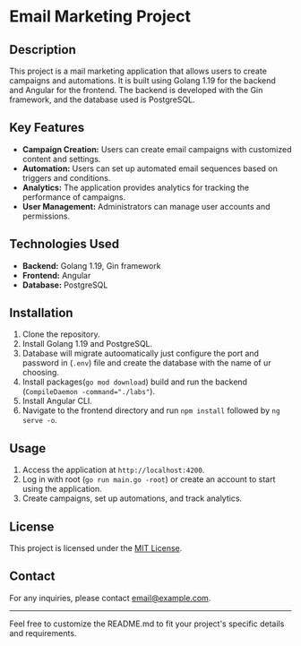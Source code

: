 # Email Marketing Project


## Description

This project is a mail marketing application that allows users to create campaigns and automations. It is built using Golang 1.19 for the backend and Angular for the frontend. The backend is developed with the Gin framework, and the database used is PostgreSQL.

## Key Features

- **Campaign Creation:** Users can create email campaigns with customized content and settings.
- **Automation:** Users can set up automated email sequences based on triggers and conditions.
- **Analytics:** The application provides analytics for tracking the performance of campaigns.
- **User Management:** Administrators can manage user accounts and permissions.

## Technologies Used

- **Backend:** Golang 1.19, Gin framework
- **Frontend:** Angular
- **Database:** PostgreSQL

## Installation

1. Clone the repository.
2. Install Golang 1.19 and PostgreSQL.
3. Database will migrate autoomatically just configure the port and password in (`.env`) file and create the database with the name of ur choosing.
4. Install packages(`go mod download`) build and run the backend (`CompileDaemon -command="./labs"`).
5. Install Angular CLI.
6. Navigate to the frontend directory and run `npm install` followed by `ng serve -o`.


## Usage

1. Access the application at `http://localhost:4200`.
2. Log in with root (`go run main.go -root`) or create an account to start using the application.
3. Create campaigns, set up automations, and track analytics.

## License

This project is licensed under the [MIT License](LICENSE).

## Contact

For any inquiries, please contact [email@example.com](mailto:email@example.com).

---

Feel free to customize the README.md to fit your project's specific details and requirements.
